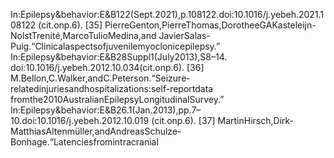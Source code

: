 In:Epilepsy&behavior:E&B122(Sept.2021),p.108122.doi:10.1016/j.yebeh.2021.108122
(cit.onp.6).
[35] PierreGenton,PierreThomas,DorotheeGAKasteleijn-NolstTrenité,MarcoTulioMedina,and
JavierSalas-Puig.“Clinicalaspectsofjuvenilemyoclonicepilepsy.”
In:Epilepsy&behavior:E&B28Suppl1(July2013),S8–14.
doi:10.1016/j.yebeh.2012.10.034(cit.onp.6).
[36] M.Bellon,C.Walker,andC.Peterson.“Seizure-relatedinjuriesandhospitalizations:self-reportdata
fromthe2010AustralianEpilepsyLongitudinalSurvey.”
In:Epilepsy&behavior:E&B26.1(Jan.2013),pp.7–10.doi:10.1016/j.yebeh.2012.10.019
(cit.onp.6).
[37] MartinHirsch,Dirk-MatthiasAltenmüller,andAndreasSchulze-Bonhage.“Latenciesfromintracranial